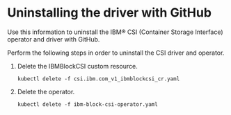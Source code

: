 # Uninstalling the driver with GitHub

Use this information to uninstall the IBM® CSI (Container Storage Interface) operator and driver with GitHub.

Perform the following steps in order to uninstall the CSI driver and operator.
1. Delete the IBMBlockCSI custom resource.

    ```
    kubectl delete -f csi.ibm.com_v1_ibmblockcsi_cr.yaml
    ```

2. Delete the operator.

    ```
    kubectl delete -f ibm-block-csi-operator.yaml
    ```


